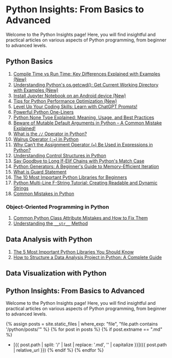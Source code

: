 # Python Insights: From Basics to Advanced

Welcome to the Python Insights page! Here, you will find insightful and practical articles on various aspects of Python programming, from beginner to advanced levels.

## Python Basics

1. [Compile Time vs Run Time: Key Differences Explained with Examples (New)](compile-run-time-programming.md)
2. [Understanding Python's os.getcwd(): Get Current Working Directory with Examples (New)](getch-python-examples.md)
3. [Install Jupyter Notebook on an Android device (New)](install-jupyter-android.md)
4. [Tips for Python Performance Optimization (New)](python-performance-tips.md)
5. [Level Up Your Coding Skills: Learn with ChatGPT Prompts!](prompt-learn-coding.md)
6. [Powerful Python One-Liners](python-one-liners.md)
7. [Python None Type Explained: Meaning, Usage, and Best Practices](none-type-explained.md)
8. [Beware of Mutable Default Arguments in Python – A Common Mistake Explained!](mutable-default-arguments.md)
9. [What is the `//` Operator in Python?](floor-division.md)
10. [Walrus Operator (`:=`) in Python](walrus-operator.md)
11. [Why Can’t the Assignment Operator (`=`) Be Used in Expressions in Python?](assignment-operator-exp.md)
12. [Understanding Control Structures in Python](control-structures-python.md)
13. [Say Goodbye to Long If-Elif Chains with Python's Match Case](match-case.md)
14. [Python Generators: A Beginner's Guide to Memory-Efficient Iteration](generators-in-python.md)
15. [What is Guard Statement](guard-statement.md)
16. [The 10 Most Important Python Libraries for Beginners](python-libraries.md)
17. [Python Multi-Line F-String Tutorial: Creating Readable and Dynamic Strings](fstring-dynamic.md)
18. [Common Mistakes in Python](common-mistakes-in-python.md)

### Object-Oriented Programming in Python

1. [Common Python Class Attribute Mistakes and How to Fix Them](common-class-mistake.md)
2. [Understanding the `__str__` Method](class-str-method.md)

## Data Analysis with Python

1. [The 5 Most Important Python Libraries You Should Know](data-analysis/top5-libraries-python.md)
2. [How to Structure a Data Analysis Project in Python: A Complete Guide](structure-da-project.md)

## Data Visualization with Python

<script async src="https://pagead2.googlesyndication.com/pagead/js/adsbygoogle.js?client=ca-pub-1602443888929206"
     crossorigin="anonymous"></script>
<ins class="adsbygoogle"
     style="display:block"
     data-ad-format="autorelaxed"
     data-ad-client="ca-pub-1602443888929206"
     data-ad-slot="7879511511"></ins>
<script>
     (adsbygoogle = window.adsbygoogle || []).push({});
</script>

## Python Insights: From Basics to Advanced

Welcome to the Python Insights page! Here, you will find insightful and practical articles on various aspects of Python programming, from beginner to advanced levels.

{% assign posts = site.static_files | where_exp: "file", "file.path contains '/python/posts/'" %}
{% for post in posts %}
  {% if post.extname == ".md" %}
  - [{{ post.path | split: '/' | last | replace: '.md', '' | capitalize }}]({{ post.path | relative_url }})
  {% endif %}
{% endfor %}